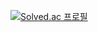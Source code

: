 [![Solved.ac 프로필](http://mazassumnida.wtf/api/v2/generate_badge?boj=parkjow96)](https://solved.ac/parkjow96)
